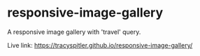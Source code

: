 # responsive-image-gallery
A responsive image gallery with 'travel' query.

Live link: https://tracyspitler.github.io/responsive-image-gallery/
